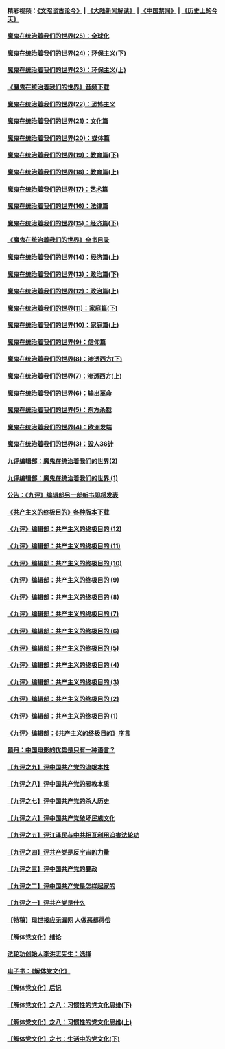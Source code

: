 #### 精彩视频：[《文昭谈古论今》](https://github.com/gfw-breaker/wenzhao/blob/master/README.md?t=11221238) | [《大陆新闻解读》](https://github.com/gfw-breaker/ntdtv-comedy/blob/master/README.md?t=11221238) | [《中国禁闻》](https://github.com/gfw-breaker/ntdtv-news/blob/master/README.md?t=11221238) | [《历史上的今天》](https://github.com/gfw-breaker/today-in-history/blob/master/README.md?t=11221238) 

#### [魔鬼在统治着我们的世界(25)：全球化](../pages/nsc422/n10788205.md?t=11221238) 

#### [魔鬼在统治着我们的世界(24)：环保主义(下)](../pages/nsc422/n10695307.md?t=11221238) 

#### [魔鬼在统治着我们的世界(23)：环保主义(上)](../pages/nsc422/n10688613.md?t=11221238) 

#### [《魔鬼在统治着我们的世界》音频下载](../pages/nsc422/n10635553.md?t=11221238) 

#### [魔鬼在统治着我们的世界(22)：恐怖主义](../pages/nsc422/n10614727.md?t=11221238) 

#### [魔鬼在统治着我们的世界(21)：文化篇](../pages/nsc422/n10597706.md?t=11221238) 

#### [魔鬼在统治着我们的世界(20)：媒体篇](../pages/nsc422/n10586579.md?t=11221238) 

#### [魔鬼在统治着我们的世界(19)：教育篇(下)](../pages/nsc422/n10564808.md?t=11221238) 

#### [魔鬼在统治着我们的世界(18)：教育篇(上)](../pages/nsc422/n10526970.md?t=11221238) 

#### [魔鬼在统治着我们的世界(17)：艺术篇](../pages/nsc422/n10499093.md?t=11221238) 

#### [魔鬼在统治着我们的世界(16)：法律篇](../pages/nsc422/n10485969.md?t=11221238) 

#### [魔鬼在统治着我们的世界(15)：经济篇(下)](../pages/nsc422/n10469975.md?t=11221238) 

#### [《魔鬼在统治着我们的世界》全书目录](../pages/nsc422/n10464261.md?t=11221238) 

#### [魔鬼在统治着我们的世界(14)：经济篇(上)](../pages/nsc422/n10457370.md?t=11221238) 

#### [魔鬼在统治着我们的世界(13)：政治篇(下)](../pages/nsc422/n10448270.md?t=11221238) 

#### [魔鬼在统治着我们的世界(12)：政治篇(上)](../pages/nsc422/n10444576.md?t=11221238) 

#### [魔鬼在统治着我们的世界(11)：家庭篇(下)](../pages/nsc422/n10440961.md?t=11221238) 

#### [魔鬼在统治着我们的世界(10)：家庭篇(上)](../pages/nsc422/n10435448.md?t=11221238) 

#### [魔鬼在统治着我们的世界(9)：信仰篇](../pages/nsc422/n10432159.md?t=11221238) 

#### [魔鬼在统治着我们的世界(8)：渗透西方(下)](../pages/nsc422/n10429603.md?t=11221238) 

#### [魔鬼在统治着我们的世界(7)：渗透西方(上)](../pages/nsc422/n10426013.md?t=11221238) 

#### [魔鬼在统治着我们的世界(6)：输出革命](../pages/nsc422/n10421536.md?t=11221238) 

#### [魔鬼在统治着我们的世界(5)：东方杀戮](../pages/nsc422/n10417707.md?t=11221238) 

#### [魔鬼在统治着我们的世界(4)：欧洲发端](../pages/nsc422/n10414890.md?t=11221238) 

#### [魔鬼在统治着我们的世界(3)：毁人36计](../pages/nsc422/n10411583.md?t=11221238) 

#### [九评编辑部：魔鬼在统治着我们的世界(2)](../pages/nsc422/n10410036.md?t=11221238) 

#### [九评编辑部：魔鬼在统治着我们的世界 (1)](../pages/nsc422/n10406825.md?t=11221238) 

#### [公告：《九评》编辑部另一部新书即将发表](../pages/nsc422/n10405104.md?t=11221238) 

#### [《共产主义的终极目的》各种版本下载](../pages/nsc422/n10022138.md?t=11221238) 

#### [《九评》编辑部：共产主义的终极目的 (12)](../pages/nsc422/n9933272.md?t=11221238) 

#### [《九评》编辑部：共产主义的终极目的 (11)](../pages/nsc422/n9924973.md?t=11221238) 

#### [《九评》编辑部：共产主义的终极目的 (10)](../pages/nsc422/n9920883.md?t=11221238) 

#### [《九评》编辑部：共产主义的终极目的 (9)](../pages/nsc422/n9916363.md?t=11221238) 

#### [《九评》编辑部：共产主义的终极目的 (8)](../pages/nsc422/n9912488.md?t=11221238) 

#### [《九评》编辑部：共产主义的终极目的 (7)](../pages/nsc422/n9901176.md?t=11221238) 

#### [《九评》编辑部：共产主义的终极目的 (6)](../pages/nsc422/n9899359.md?t=11221238) 

#### [《九评》编辑部：共产主义的终极目的 (5)](../pages/nsc422/n9893174.md?t=11221238) 

#### [《九评》编辑部：共产主义的终极目的 (4)](../pages/nsc422/n9891246.md?t=11221238) 

#### [《九评》编辑部：共产主义的终极目的 (3)](../pages/nsc422/n9879879.md?t=11221238) 

#### [《九评》编辑部：共产主义的终极目的 (2)](../pages/nsc422/n9876205.md?t=11221238) 

#### [《九评》编辑部：共产主义的终极目的 (1)](../pages/nsc422/n9865857.md?t=11221238) 

#### [《九评》编辑部：《共产主义的终极目的》序言](../pages/nsc422/n9862666.md?t=11221238) 

#### [颜丹：中国电影的优势是只有一种语言？](../pages/nsc422/n9583062.md?t=11221238) 

#### [【九评之九】评中国共产党的流氓本性](../pages/nsc422/n737542.md?t=11221238) 

#### [【九评之八】评中国共产党的邪教本质](../pages/nsc422/n735942.md?t=11221238) 

#### [【九评之七】评中国共产党的杀人历史](../pages/nsc422/n733806.md?t=11221238) 

#### [【九评之六】评中国共产党破坏民族文化](../pages/nsc422/n731667.md?t=11221238) 

#### [【九评之五】评江泽民与中共相互利用迫害法轮功](../pages/nsc422/n730058.md?t=11221238) 

#### [【九评之四】评共产党是反宇宙的力量](../pages/nsc422/n727814.md?t=11221238) 

#### [【九评之三】评中国共产党的暴政](../pages/nsc422/n725597.md?t=11221238) 

#### [【九评之二】评中国共产党是怎样起家的](../pages/nsc422/n723946.md?t=11221238) 

#### [【九评之一】评共产党是什么](../pages/nsc422/n722529.md?t=11221238) 

#### [【特稿】现世报应无漏网 人做恶都得偿](../pages/nsc422/n4215167.md?t=11221238) 

#### [【解体党文化】绪论](../pages/nsc422/n1449356.md?t=11221238) 

#### [法轮功创始人李洪志先生：选择](../pages/nsc422/n3580738.md?t=11221238) 

#### [电子书：《解体党文化》](../pages/nsc422/n1573484.md?t=11221238) 

#### [【解体党文化】后记](../pages/nsc422/n1531999.md?t=11221238) 

#### [【解体党文化】之八：习惯性的党文化思维(下)](../pages/nsc422/n1526477.md?t=11221238) 

#### [【解体党文化】之八：习惯性的党文化思维(上)](../pages/nsc422/n1520631.md?t=11221238) 

#### [【解体党文化】之七：生活中的党文化(下)](../pages/nsc422/n1513446.md?t=11221238) 

